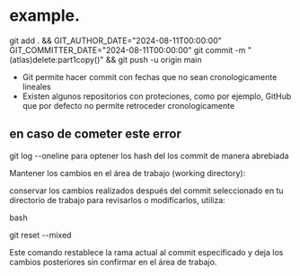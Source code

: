 
# example.

git add . && GIT_AUTHOR_DATE="2024-08-11T00:00:00" GIT_COMMITTER_DATE="2024-08-11T00:00:00" git commit -m "(atlas)delete:part1copy()" && git push -u origin main

- Git permite hacer commit con fechas que no sean cronologicamente lineales
- Existen algunos repositorios con proteciones, como por ejemplo, GitHub que por defecto no permite retroceder cronologicamente
## en caso de cometer este error

git log --oneline para optener los hash del los commit de manera abrebiada

Mantener los cambios en el área de trabajo (working directory):

conservar los cambios realizados después del commit seleccionado en tu directorio de trabajo para revisarlos o modificarlos, utiliza:

bash

git reset --mixed <commit-hash>


Este comando restablece la rama actual al commit especificado y deja los cambios posteriores sin confirmar en el área de trabajo.


